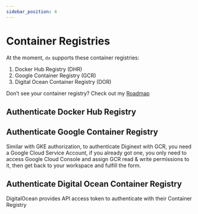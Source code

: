 ```yaml
---
sidebar_position: 4
---
```


# Container Registries

At the moment, `dx` supports these container registries:

1. Docker Hub Registry (DHR)
2. Google Container Registry (GCR)
3. Digital Ocean Container Registry (DOR)

Don’t see your container registry? Check out my [Roadmap](https://www.notion.so/Roadmap-6a8266c2929c48ad8d4c11c954e9d852?pvs=21) 

## Authenticate Docker Hub Registry

## Authenticate Google Container Registry

Similar with GKE authorization, to authenticate Diginext with GCR, you need a Google Cloud Service Account, if you already got one, you only need to access Google Cloud Console and assign GCR read & write permissions to it, then get back to your workspace and fulfill the form.

## Authenticate Digital Ocean Container Registry

DigitalOcean provides API access token to authenticate with their Container Registry